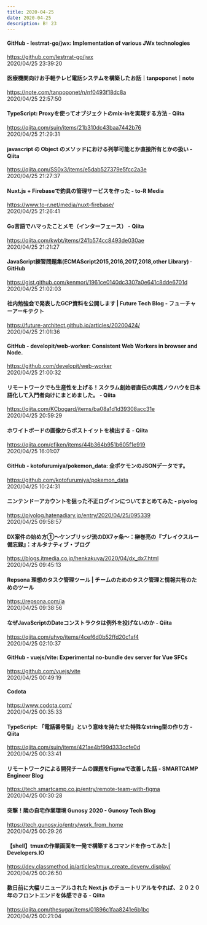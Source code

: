 ```yaml
---
title: 2020-04-25
date: 2020-04-25
description: B! 23
---
```


#### GitHub - lestrrat-go/jwx: Implementation of various JWx technologies
https://github.com/lestrrat-go/jwx<br>
2020/04/25 23:39:20<br>


#### 医療機関向けお手軽テレビ電話システムを構築したお話｜tanpoponet｜note
https://note.com/tanpoponet/n/nf0493f18dc8a<br>
2020/04/25 22:57:50<br>


#### TypeScript: Proxyを使ってオブジェクトのmix-inを実現する方法 - Qiita
https://qiita.com/suin/items/21b310dc43baa7442b76<br>
2020/04/25 21:29:31<br>


#### javascript の Object のメソッドにおける列挙可能とか直接所有とかの扱い - Qiita
https://qiita.com/SS0x3/items/e5dab527379e5fcc2a3e<br>
2020/04/25 21:27:37<br>


#### Nuxt.js + Firebaseで釣具の管理サービスを作った - to-R Media
https://www.to-r.net/media/nuxt-firebase/<br>
2020/04/25 21:26:41<br>


#### Go言語でハマったことメモ（インターフェース） - Qiita
https://qiita.com/kwbt/items/241b574cc8493de030ae<br>
2020/04/25 21:21:27<br>


#### JavaScript練習問題集(ECMAScript2015,2016,2017,2018,other Library) · GitHub
https://gist.github.com/kenmori/1961ce0140dc3307a0e641c8dde6701d<br>
2020/04/25 21:02:03<br>


#### 社内勉強会で発表したGCP資料を公開します | Future Tech Blog - フューチャーアーキテクト
https://future-architect.github.io/articles/20200424/<br>
2020/04/25 21:01:36<br>


#### GitHub - developit/web-worker: Consistent Web Workers in browser and Node.
https://github.com/developit/web-worker<br>
2020/04/25 21:00:32<br>


#### リモートワークでも生産性を上げる！スクラム創始者直伝の実践ノウハウを日本語化して入門者向けにまとめました。 - Qiita
https://qiita.com/KCbogard/items/ba08a1d1d39308acc31e<br>
2020/04/25 20:59:29<br>


#### ホワイトボードの画像からポストイットを検出する - Qiita
https://qiita.com/cfiken/items/44b364b951b605f1e919<br>
2020/04/25 16:01:07<br>


#### GitHub - kotofurumiya/pokemon_data: 全ポケモンのJSONデータです。
https://github.com/kotofurumiya/pokemon_data<br>
2020/04/25 10:24:31<br>


#### ニンテンドーアカウントを狙った不正ログインについてまとめてみた - piyolog
https://piyolog.hatenadiary.jp/entry/2020/04/25/095339<br>
2020/04/25 09:58:57<br>


#### DX案件の始め方①～ケンブリッジ流のDX7ヶ条～：榊巻亮の『ブレイクスルー備忘録』：オルタナティブ・ブログ
https://blogs.itmedia.co.jp/henkakuya/2020/04/dx_dx7.html<br>
2020/04/25 09:45:13<br>


#### Repsona 理想のタスク管理ツール | チームのためのタスク管理と情報共有のためのツール
https://repsona.com/ja<br>
2020/04/25 09:38:56<br>


#### なぜJavaScriptのDateコンストラクタは例外を投げないのか - Qiita
https://qiita.com/uhyo/items/4cef6d0b52ffd20c1af4<br>
2020/04/25 02:10:37<br>


#### GitHub - vuejs/vite: Experimental no-bundle dev server for Vue SFCs
https://github.com/vuejs/vite<br>
2020/04/25 00:49:19<br>


#### Codota
https://www.codota.com/<br>
2020/04/25 00:35:33<br>


#### TypeScript: 「電話番号型」という意味を持たせた特殊なstring型の作り方 - Qiita
https://qiita.com/suin/items/421ae4bf99d333ccfe0d<br>
2020/04/25 00:33:41<br>


#### リモートワークによる開発チームの課題をFigmaで改善した話 - SMARTCAMP Engineer Blog
https://tech.smartcamp.co.jp/entry/remote-team-with-figma<br>
2020/04/25 00:30:28<br>


#### 突撃！隣の自宅作業環境 Gunosy 2020 - Gunosy Tech Blog
https://tech.gunosy.io/entry/work_from_home<br>
2020/04/25 00:29:26<br>


#### 【shell】tmuxの作業画面を一発で構築するコマンドを作ってみた | Developers.IO
https://dev.classmethod.jp/articles/tmux_create_devenv_display/<br>
2020/04/25 00:26:50<br>


#### 数日前に大幅リニューアルされた Next.js のチュートリアルをやれば、２０２０年のフロントエンドを体感できる - Qiita
https://qiita.com/thesugar/items/01896c1faa8241e6b1bc<br>
2020/04/25 00:21:04<br>


